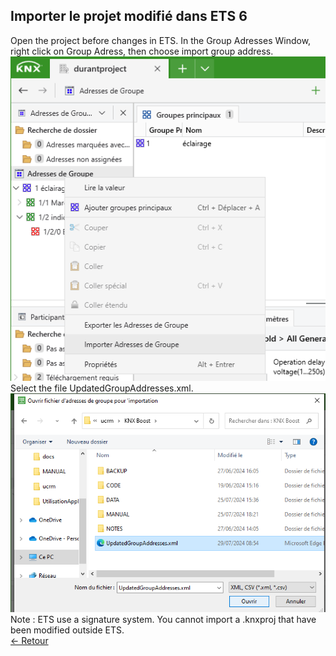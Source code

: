 ## Importer le projet modifié dans ETS 6  
Open the project before changes in ETS. In the Group Adresses Window, right click on Group Adress, then choose import group address.  
![import](pictures/3.PNG)   
Select the file UpdatedGroupAddresses.xml.  
![open](pictures/4.PNG)  
Note : ETS use a signature system. You cannot import a .knxproj that have been modified outside ETS.  
[← Retour](utilisation.md)